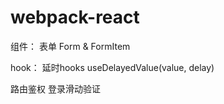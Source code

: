 # webpack-react

组件：
    表单 Form & FormItem

hook：
    延时hooks useDelayedValue(value, delay)

路由鉴权
登录滑动验证

